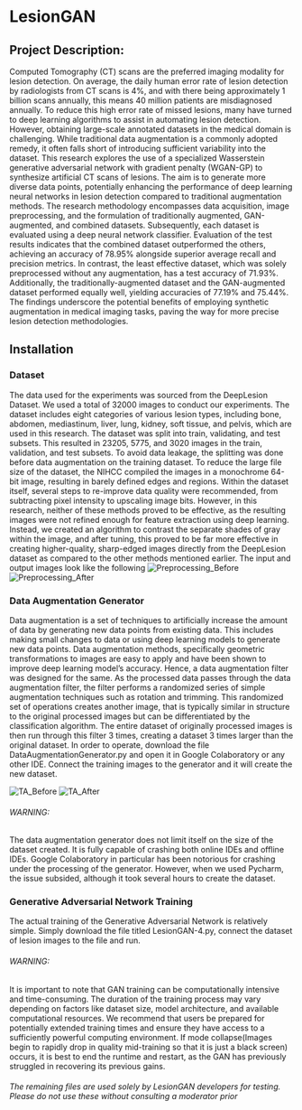 # LesionGAN
## Project Description:

Computed Tomography (CT) scans are the preferred imaging modality for lesion detection. On average, the daily human error rate of lesion detection by radiologists from CT scans is 4%, and with there being approximately 1 billion scans annually, this means 40 million patients are misdiagnosed annually. To reduce this high error rate of missed lesions, many have turned to deep learning algorithms to assist in automating lesion detection. However, obtaining large-scale annotated datasets in the medical domain is challenging. While traditional data augmentation is a commonly adopted remedy, it often falls short of introducing sufficient variability into the dataset. This research explores the use of a specialized
Wasserstein generative adversarial network with gradient penalty (WGAN-GP) to synthesize artificial CT scans of lesions. The aim is to generate more diverse data points, potentially enhancing the performance of deep learning neural networks in lesion detection compared to traditional augmentation methods. The research methodology encompasses data acquisition, image preprocessing, and the formulation of traditionally augmented, GAN-augmented, and combined datasets. Subsequently, each dataset is evaluated using a deep neural network classifier. Evaluation of the test results indicates that the combined dataset outperformed the others, achieving an accuracy of 78.95% alongside superior average recall and precision metrics.
In contrast, the least effective dataset, which was solely preprocessed without any augmentation, has a test accuracy of 71.93%. Additionally, the traditionally-augmented dataset and the GAN-augmented dataset performed equally well, yielding accuracies of 77.19% and 75.44%. The findings underscore the potential benefits of employing synthetic augmentation in medical imaging tasks, paving the way for more precise lesion detection methodologies.

## Installation
### Dataset
The data used for the experiments was sourced from the DeepLesion Dataset. We used a total of 32000 images to conduct our experiments. The dataset includes eight categories of various lesion types, including bone, abdomen, mediastinum, liver, lung, kidney, soft tissue, and pelvis, which are used in this research. The dataset was split into train, validating, and test subsets. This resulted in 23205, 5775, and 3020 images in the train, validation, and test subsets. To avoid data leakage, the splitting was done before data augmentation on the training dataset. To reduce the large file size of the dataset, the NIHCC compiled the images in a monochrome 64-bit image, resulting in barely defined edges and regions. Within the dataset itself, several steps to re-improve data quality were recommended, from subtracting pixel intensity to upscaling image bits. However, in this research, neither of these methods proved to be effective, as the resulting images were not refined enough for feature extraction using deep learning. Instead, we created an algorithm to contrast the separate shades of gray within the image, and after tuning, this proved to be far more effective in creating higher-quality, sharp-edged images directly from the DeepLesion dataset as compared to the other methods mentioned earlier. The input and output images look like the following
![Preprocessing_Before](https://github.com/Advaith1357/LesionGAN/assets/115594563/05717ab3-e519-4fea-9171-af9f25555515)
![Preprocessing_After](https://github.com/Advaith1357/LesionGAN/assets/115594563/ffdf1000-76dc-411f-b974-d231c485d7b2)

### Data Augmentation Generator
Data augmentation is a set of techniques to artificially increase the amount of data by generating new data points from existing data. This includes making small changes to data or using deep learning models to generate new data points. Data augmentation methods, specifically geometric transformations to images are easy to apply and have been shown to improve deep learning model’s accuracy. Hence, a data augmentation filter was designed for the same. As the processed data passes through the data augmentation filter, the filter performs a randomized series of simple augmentation techniques such as rotation and trimming. This randomized set of operations creates another image, that is typically similar
in structure to the original processed images but can be differentiated by the classification algorithm. The entire dataset of originally processed images is then run through this filter 3 times, creating a dataset 3 times larger than the original dataset. In order to operate, download the file DataAugmentationGenerator.py and open it in Google Colaboratory or any other IDE. Connect the training images to the generator and it will create the new dataset.  

![TA_Before](https://github.com/Advaith1357/LesionGAN/assets/115594563/14202ef4-e682-44c3-87ba-78efad80843a)
![TA_After](https://github.com/Advaith1357/LesionGAN/assets/115594563/b72e2318-16b1-44d5-bb0b-c87457927c40)
###### WARNING:
The data augmentation generator does not limit itself on the size of the dataset created. It is fully capable of crashing both online IDEs and offline IDEs. Google Colaboratory in particular has been notorious for crashing under the processing of the generator. However, when we used Pycharm, the issue subsided, although it took several hours to create the dataset.

### Generative Adversarial Network Training
The actual training of the Generative Adversarial Network is relatively simple. Simply download the file titled LesionGAN-4.py, connect the dataset of lesion images to the file and run.

###### WARNING:
It is important to note that GAN training can be computationally intensive and time-consuming. The duration of the training process may vary depending on factors like dataset size, model architecture, and available computational resources. We recommend that users be prepared for potentially extended training times and ensure they have access to a sufficiently powerful computing environment. If mode collapse(Images begin to rapidly drop in quality mid-training so that it is just a black screen) occurs, it is best to end the runtime and restart, as the GAN has previously struggled in recovering its previous gains.

###### The remaining files are used solely by LesionGAN developers for testing. Please do not use these without consulting a moderator prior
